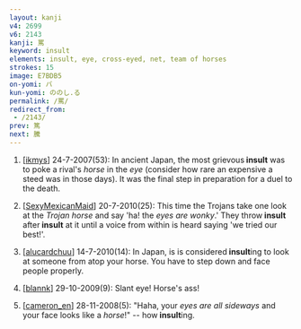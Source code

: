 ```yaml
---
layout: kanji
v4: 2699
v6: 2143
kanji: 罵
keyword: insult
elements: insult, eye, cross-eyed, net, team of horses
strokes: 15
image: E7BDB5
on-yomi: バ
kun-yomi: ののし.る
permalink: /罵/
redirect_from:
 - /2143/
prev: 篤
next: 騰
---
```


1) [<a href="http://kanji.koohii.com/profile/ikmys">ikmys</a>] 24-7-2007(53): In ancient Japan, the most grievous<strong> insult</strong> was to poke a rival&#039;s <em>horse</em> in the <em>eye</em> (consider how rare an expensive a steed was in those days). It was the final step in preparation for a duel to the death.

2) [<a href="http://kanji.koohii.com/profile/SexyMexicanMaid">SexyMexicanMaid</a>] 20-7-2010(25): This time the Trojans take one look at the <em>Trojan horse</em> and say &#039;ha! the <em>eyes are wonky</em>.&#039; They throw<strong> insult</strong> after<strong> insult</strong> at it until a voice from within is heard saying &#039;we tried our best!&#039;.

3) [<a href="http://kanji.koohii.com/profile/alucardchuu">alucardchuu</a>] 14-7-2010(14): In Japan, is is considered<strong> insult</strong>ing to look at someone from atop your horse. You have to step down and face people properly.

4) [<a href="http://kanji.koohii.com/profile/blannk">blannk</a>] 29-10-2009(9): Slant eye! Horse&#039;s ass!

5) [<a href="http://kanji.koohii.com/profile/cameron_en">cameron_en</a>] 28-11-2008(5): &quot;Haha, your <em>eyes are all sideways</em> and your face looks like a <em>horse</em>!&quot; -- how<strong> insult</strong>ing.

